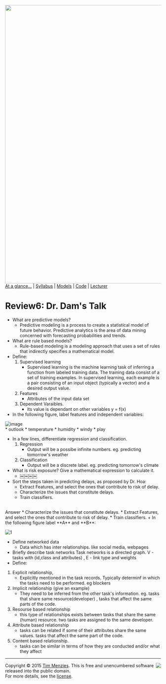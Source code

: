 [<img width=900 src="https://raw.githubusercontent.com/txt/mase/master/img/banner1.png">](https://github.com/txt/mase/blob/master/README.md)   
[At a glance...](https://github.com/txt/mase/blob/master/OVERVIEW.md) |
[Syllabus](https://github.com/txt/mase/blob/master/SYLLABUS.md) |
[Models](https://github.com/txt/mase/blob/master/MODELS.md) |
[Code](https://github.com/txt/mase/tree/master/src) |
[Lecturer](http://menzies.us) 


# Review6: Dr. Dam's Talk

+ What are predictive models?
  * Predictive modeling is a process to create a statistical model of future behavior. Predictive analytics is the area of data mining concerned with forecasting probabilities and trends. 
+ What are rule based models?
  * Rule-based modeling is a modeling approach that uses a set of rules that indirectly specifies a mathematical model.
+ Define: 
  1. Supervised learning 
     * Supervised learning is the machine learning task of inferring a function from labeled training data. The training data consist of a set of training examples. In supervised learning, each example is a pair consisting of an input object (typically a vector) and a desired output value.
  2. Features 
     * Attributes of the input data set
  3. Dependent Varaibles.
     * Its value is dependant on other variables y = f(x)
+ In the following figure, label features and independent variables:

![image](https://cloud.githubusercontent.com/assets/1433964/10419861/9b895770-7052-11e5-9fed-77c53a922a20.png)
<br>
     * outlook
     * temperature
     * humidity
     * windy
     * play

+ In a few lines, differentiate regression and classification.
  1. Regression
     * Output will be a possibe infinite numbers.  eg. predicting tomorrow's weather
  2. Classification
     * Output will be a discrete label. eg. predicting tomorrow's climate
+ What is risk exposure? Give a mathematical expression to calculate it.
  * ￼￼￼￼
+ Sort the steps taken in predicting delays, as proposed by Dr. Hoa:
  * Extract Features, and select the ones that contribute to risk of delay.
  * Characterize the issues that constitute delays.
  * Train classifiers. 
 <br>
  Answer
  * Characterize the issues that constitute delays.
  * Extract Features, and select the ones that contribute to risk of delay.
  * Train classifiers.
+ In the following figure label **A** and **B**:

![1](https://cloud.githubusercontent.com/assets/1433964/10259938/29db384a-693c-11e5-8163-69f25542da9a.png)

+ Define networked data
  * Data which has inter relationships. like social media, webpages 
+ Briefly describe task networks
  Task networks is a directed graph. V - tasks with (id,class and attributes) , E - link type and weights
+ Define: 
 1. Explicit relationship,
    * Explicitly mentioned in the task records. Typically determinf in which the tasks need to be performed. eg blockers
 2. Implicit relationship (give an example)
    * They need to be inferred from the other task's information. eg. tasks that share same resource(developer) , tasks that affect the same parts of the code.
 3. Resourse based relationship
    * this type of relationships exists between tasks that share the same (human) resource. two tasks are assigned to the same developer. 
 4. Attribute based relationship
    * tasks can be related if some of their attributes share the same values. tasks that affect the same part of the code. 
 5. Content based relationship.
    * tasks can be similar in terms of how they are conducted and/or what they affect


_________

<img align=right src="https://raw.githubusercontent.com/txt/mase/master/img/pd-icon.png">Copyright © 2015 [Tim Menzies](http://menzies.us).
This is free and unencumbered software released into the public domain.   
For more details, see the [license](https://github.com/txt/mase/blob/master/LICENSE.md).

